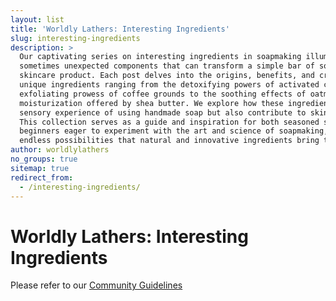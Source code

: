 ```yaml
---
layout: list
title: 'Worldly Lathers: Interesting Ingredients'
slug: interesting-ingredients
description: >
  Our captivating series on interesting ingredients in soapmaking illuminates the diverse and
  sometimes unexpected components that can transform a simple bar of soap into a luxurious
  skincare product. Each post delves into the origins, benefits, and crafting applications of
  unique ingredients ranging from the detoxifying powers of activated charcoal and the
  exfoliating prowess of coffee grounds to the soothing effects of oatmeal and the rich
  moisturization offered by shea butter. We explore how these ingredients not only enhance the
  sensory experience of using handmade soap but also contribute to skin health and wellness.
  This collection serves as a guide and inspiration for both seasoned soapmakers and curious
  beginners eager to experiment with the art and science of soapmaking, highlighting the
  endless possibilities that natural and innovative ingredients bring to the crafting table.
author: worldlylathers
no_groups: true
sitemap: true
redirect_from:
  - /interesting-ingredients/
---
```


# Worldly Lathers: Interesting Ingredients

Please refer to our [Community Guidelines](/community-guidelines)
